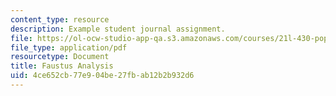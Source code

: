 ```yaml
---
content_type: resource
description: Example student journal assignment.
file: https://ol-ocw-studio-app-qa.s3.amazonaws.com/courses/21l-430-popular-narrative-masterminds-fall-2004/4ce652cb77e904be27fbab12b2b932d6_MIT21L_430F04_analysis.pdf
file_type: application/pdf
resourcetype: Document
title: Faustus Analysis
uid: 4ce652cb-77e9-04be-27fb-ab12b2b932d6
---
```


